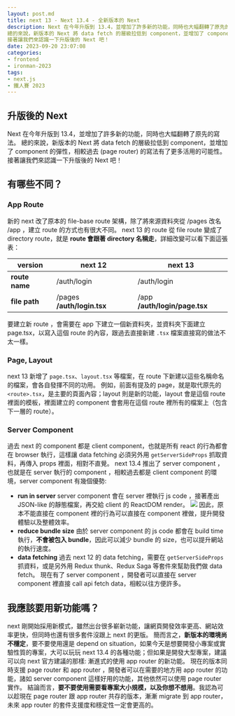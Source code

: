 ```yaml
---
layout: post.md
title: next 13 - Next 13.4 - 全新版本的 Next
description: Next 在今年升版到 13.4，並增加了許多新的功能，同時也大幅翻轉了原先的寫法。
總的來說，新版本的 Next 將 data fetch 的層級拉低到 component，並增加了 component 的彈性，相較過去 (page router) 的寫法有了更多活用的可能性。
接著讓我們來認識一下升版後的 Next 吧！
date: 2023-09-20 23:07:08
categories:
- frontend
- ironman-2023
tags: 
- next.js
- 鐵人賽 2023
---
```


## 升版後的 Next
Next 在今年升版到 13.4，並增加了許多新的功能，同時也大幅翻轉了原先的寫法。
總的來說，新版本的 Next 將 data fetch 的層級拉低到 component，並增加了 component 的彈性，相較過去 (page router) 的寫法有了更多活用的可能性。
接著讓我們來認識一下升版後的 Next 吧！

<!--more-->

## 有哪些不同？
### App Route
新的 next 改了原本的 file-base route 架構，除了將來源資料夾從 /pages 改名 /app ，建立 route 的方式也有很大不同。
next 13 的 route 從 file route 變成了 directory route，就是 **route 會跟著 directory 名稱走**，詳細改變可以看下面這張表：


| version | next 12 | next 13 |
| -------- | -------- | -------- |
| **route name** | /auth/login | /auth/login |
| **file path** | /pages **/auth/login.tsx** | /app **/auth/login/page.tsx** |

要建立新 route ，會需要在 app 下建立一個新資料夾，並資料夾下面建立 page.tsx，以寫入這個 route 的內容，跟過去直接新建 `.tsx` 檔案直接寫的做法不太一樣。

### Page, Layout
next 13 新增了 `page.tsx`、`layout.tsx` 等檔案，在 route 下新建以這些名稱命名的檔案，會各自發揮不同的功用。
例如，前面有提及的 page，就是取代原先的 `<route>.tsx`，是主要的頁面內容；layout 則是新的功能，layout 會是這個 route 裡面的模板，裡面建立的 component 會套用在這個 route 裡所有的檔案上（包含下一層的 route）。

### Server Component
過去 next 的 component 都是 client component，也就是所有 react 的行為都會在 browser 執行，這樣讓 data fetching 必須另外用 `getServerSideProps` 抓取資料，再傳入 props 裡面，相對不直覺。
next 13.4 推出了 server component ，也就是在 server 執行的 component ，相較過去都是 client component 的環境，server component 有幾個優勢:
- **run in server**
server component 會在 server 裡執行 js code ，接著產出 JSON-like 的靜態檔案，再交給 client 的 ReactDOM render。
![](https://mermaid.ink/img/IGZsb3djaGFydCBMUgoJc3RlcDFbZmV0Y2ggZGF0YSBhbmQgcnVuIGpzIGluIHNlcnZlcl0KICAgIHN0ZXAyW2dlbmVyYXRlIEpTT04tbGlrZSBmaWxlIGFuZCBzZW5kIHRvIGNsaWVudF0KICAgIHN0ZXAzW3NlbmQgdG8gcmVhY3RET00gYW5kIHJlbmRlcl0KICAgIHN0ZXAxLS0-c3RlcDItLT5zdGVwMwo)
因此，原本不能直接在 component 裡的行為可以直接在 component 裡做，提升開發體驗以及整體效率。
- **reduce bundle size**
由於 server component 的 js code 都會在 build time 執行，**不會被包入 bundle**，因此可以減少 bundle 的 size，也可以提升網站的執行速度。
- **data fetching**
過去 next 12 的 data fetching，需要在 `getServerSideProps` 抓資料，或是另外用 Redux thunk、Redux Saga 等套件來幫助我們做 data fetch。
現在有了 server component ，開發者可以直接在 server component 裡直接 call api fetch data，相較以往方便許多。

## 我應該要用新功能嗎？
next 剛開始採用新模式，雖然出台很多嶄新功能，讓網頁開發效率更高、網站效率更快，但同時也還有很多套件沒跟上 next 的更版。
簡而言之，**新版本的環境尚不穩定**，要不要使用還是 depend on situation，如果今天是想要開發小專案或實驗性質的專案，大可以玩玩 next 13.4 的各種功能；但如果是開發大型專案，建議可以向 next 官方建議的那樣: 漸進式的使用 app router 的新功能。
現在的版本同時支援 page router 和 app router ，開發者可以在需要的地方用 app router 的功能，諸如 server component 這樣好用的功能，其他依然可以使用 page router 實作。
結論而言，**要不要使用需要看專案大小規模，以及你想不想用**。我認為可以趁現在 page router 跟 app router 共存的版本，漸漸 migrate 到 app router，未來 app router 的套件支援度和穩定性一定會更高的。